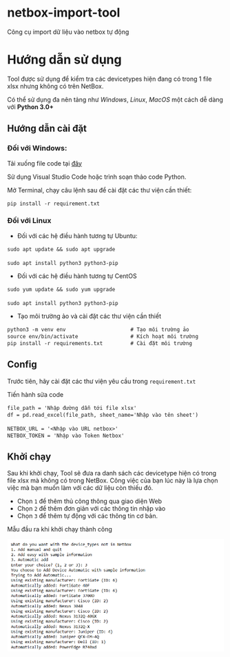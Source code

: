 # netbox-import-tool
Công cụ import dữ liệu vào netbox tự động

# Hướng dẫn sử dụng
Tool được sử dụng để kiểm tra các devicetypes hiện đang có trong 1 file xlsx nhưng không có trên NetBox.

Có thể sử dụng đa nên tảng như *Windows*, *Linux*, *MacOS* một cách dễ dàng với **Python 3.0+**
## Hướng dẫn cài đặt
### Đối với Windows:
Tải xuống file code tại [đây](https://github.com/hocchudong/netbox-import-tool)

Sử dụng Visual Studio Code hoặc trình soạn thảo code Python.

Mở Terminal, chạy câu lệnh sau để cài đặt các thư viện cần thiết:
```
pip install -r requirement.txt
```
### Đối với Linux
- Đối với các hệ điều hành tương tự Ubuntu:
```
sudo apt update && sudo apt upgrade

sudo apt install python3 python3-pip
```
- Đối với các hệ điều hành tương tự CentOS
```
sudo yum update && sudo yum upgrade

sudo apt install python3 python3-pip
```
- Tạo môi trường ảo và cài đặt các thư viện cần thiết
```
python3 -m venv env                     # Tạo môi trường ảo
source env/bin/activate                 # Kích hoạt môi trường
pip install -r requirements.txt         # Cài đặt môi trường
```

## Config
Trước tiên, hãy cài đặt các thư viện yêu cầu trong `requirement.txt`

Tiến hành sửa code

```
file_path = 'Nhập đường dẫn tới file xlsx'
df = pd.read_excel(file_path, sheet_name='Nhập vào tên sheet')

NETBOX_URL = '<Nhập vào URL netbox>'
NETBOX_TOKEN = 'Nhập vào Token Netbox'
```
## Khởi chạy
Sau khi khởi chạy, Tool sẽ đưa ra danh sách các devicetype hiện có trong file xlsx mà không có trong NetBox. Công việc của bạn lúc này là lựa chọn việc mà bạn muốn làm với các dữ liệu còn thiếu đó.
- Chọn `1` để thêm thủ công thông qua giao diện Web
- Chọn `2` để thêm đơn giản với các thông tin nhập vào
- Chọn `3` để thêm tự động với các thông tin cơ bản.

Mẫu đầu ra khi khởi chạy thành công

![](/Anh/Screenshot_986.png)